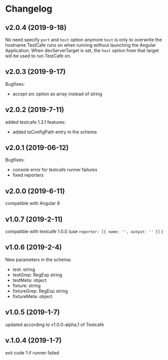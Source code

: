 # Changelog

## v2.0.4 (2019-9-18)
No need specify `port` and `host` option anymore
`host` is only to overwrite the hostname TestCafe runs on when running without launching the Angular Application. When
devServerTarget is set, the `host` option from that target will be used to run TestCafe on.

## v2.0.3 (2019-9-17)
Bugfixes:
* accept src option as array instead of string

## v2.0.2 (2019-7-11)
added testcafe 1.3.1 features:
* added tsConfigPath entry in the schema

## v2.0.1 (2019-06-12)
Bugfixes:
* console error for testcafe runner failures
* fixed reporters

## v2.0.0 (2019-6-11)
compatible with Angular 8

## v1.0.7 (2019-2-11)
compatible with testcafe 1.0.0 (use `reporter: [{ name: '', output: '' }]` )

## v1.0.6 (2019-2-4)
New parameters in the schema:
* test: string
* testGrep: RegExp string
* testMeta: object
* fixture: string
* fixtureGrep: RegExp string
* fixtureMeta: object

## v1.0.5 (2019-1-7)
updated according to v1.0.0-alpha.1 of Testcafe

## v.1.0.4 (2019-1-7)
exit code 1 if runner failed
